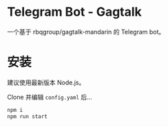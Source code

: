 # Telegram Bot - Gagtalk

一个基于 rbqgroup/gagtalk-mandarin 的 Telegram bot。

# 安装

建议使用最新版本 Node.js。

Clone 并编辑 `config.yaml` 后…

```bash
npm i
npm run start
```
